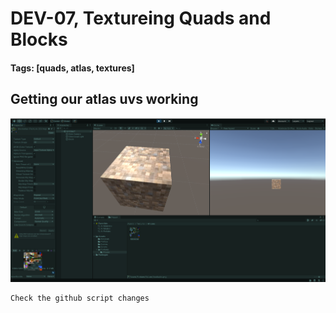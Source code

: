 # DEV-07, Textureing Quads and Blocks
#### Tags: [quads, atlas, textures]

## Getting our atlas uvs working 
![](../images/DEV-07/DEV-07-A.png)

    Check the github script changes